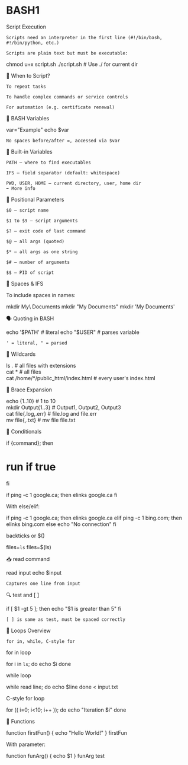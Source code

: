 # BASH1

Script Execution

    Scripts need an interpreter in the first line (#!/bin/bash, #!/bin/python, etc.)

    Scripts are plain text but must be executable:

chmod u+x script.sh
./script.sh  # Use ./ for current dir

🔁 When to Script?

    To repeat tasks

    To handle complex commands or service controls

    For automation (e.g. certificate renewal)

🧮 BASH Variables

var="Example"
echo $var

    No spaces before/after =, accessed via $var

🧠 Built-in Variables

    PATH — where to find executables

    IFS — field separator (default: whitespace)

    PWD, USER, HOME — current directory, user, home dir
    ➡️ More info

🔢 Positional Parameters

    $0 — script name

    $1 to $9 — script arguments

    $? — exit code of last command

    $@ — all args (quoted)

    $* — all args as one string

    $# — number of arguments

    $$ — PID of script

📂 Spaces & IFS

To include spaces in names:

mkdir My\ Documents
mkdir "My Documents"
mkdir 'My Documents'

🗣️ Quoting in BASH

echo '$PATH'  # literal
echo "$USER"  # parses variable

    ' = literal, " = parsed

🌟 Wildcards

ls *.*         # all files with extensions  
cat *          # all files  
cat /home/*/public_html/index.html  # every user's index.html

🔣 Brace Expansion

echo {1..10}                        # 1 to 10  
mkdir Output{1..3}                 # Output1, Output2, Output3  
cat file{.log,.err}               # file.log and file.err  
mv file{,.txt}                   # mv file file.txt

🧾 Conditionals

if {command}; then
  # run if true
fi

if ping -c 1 google.ca; then
  elinks google.ca
fi

With else/elif:

if ping -c 1 google.ca; then
  elinks google.ca
elif ping -c 1 bing.com; then
  elinks bing.com
else
  echo "No connection"
fi

backticks or $()

files=`ls`
files=$(ls)

📥 read command

read input
echo $input

    Captures one line from input

🔍 test and [ ]

if [ $1 -gt 5 ]; then
  echo "$1 is greater than 5"
fi

    [ ] is same as test, must be spaced correctly

🔁 Loops Overview

    for in, while, C-style for

for in loop

for i in `ls`; do
  echo $i
done

while loop

while read line; do
  echo $line
done < input.txt

C-style for loop

for (( i=0; i<10; i++ )); do
  echo "Iteration $i"
done

🧩 Functions

function firstFun() {
  echo "Hello World!"
}
firstFun

With parameter:

function funArg() {
  echo $1
}
funArg test
